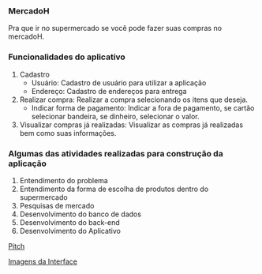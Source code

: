 ### MercadoH
Pra que ir no supermercado se você pode fazer suas compras no mercadoH.

### Funcionalidades do aplicativo
1. Cadastro
    - Usuário: Cadastro de usuário para utilizar a aplicação
    - Endereço: Cadastro de endereços para entrega
2. Realizar compra: Realizar a compra selecionando os itens que deseja.
    - Indicar forma de pagamento: Indicar a fora de pagamento, se cartão selecionar bandeira, se dinheiro, selecionar o valor.
4. Visualizar compras já realizadas: Visualizar as compras já realizadas bem como suas informações.

### Algumas das atividades realizadas para construção da aplicação
1. Entendimento do problema
2. Entendimento da forma de escolha de produtos dentro do supermercado
3. Pesquisas de mercado
4. Desenvolvimento do banco de dados
5. Desenvolvimento do back-end
6. Desenvolvimento do Aplicativo

[Pitch](https://drive.google.com/file/d/0B_rAuoY38x1ETGhpR3MwRkNiUkk/view?usp=sharing&resourcekey=0-Aabkz6thuea_lVQeyLcZdQ)

[Imagens da Interface](./interface/)